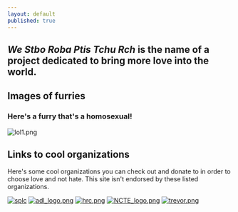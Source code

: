 ```yaml
---
layout: default
published: true
---
```

## _We Stbo Roba Ptis Tchu Rch_ is the name of a project dedicated to bring more love into the world.

## Images of furries
### Here's a furry that's a homosexual!

![lol1.png]({{site.baseurl}}/lol1.png)

## Links to cool organizations
Here's some cool organizations you can check out and donate to in order to choose love and not hate. This site isn't endorsed by these listed organizations.

[![splc]({{site.baseurl}}/splc-logo.png)](https://www.splcenter.org/)
[![adl_logo.png]({{site.baseurl}}/adl_logo.png)](https://www.adl.org/)
[![hrc.png]({{site.baseurl}}/hrc.png)](https://www.hrc.org/)
[![NCTE_logo.png]({{site.baseurl}}/NCTE_logo.png)](https://transequality.org/)
[![trevor.png]({{site.baseurl}}/trevor.png)](https://www.thetrevorproject.org)
